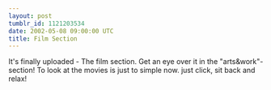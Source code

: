 ```yaml
---
layout: post
tumblr_id: 1121203534
date: 2002-05-08 09:00:00 UTC
title: Film Section
---
```


It's finally uploaded - The film section. Get an eye over it in the "arts&work"-section! To look at the movies is just to simple now. just click, sit back and relax!
